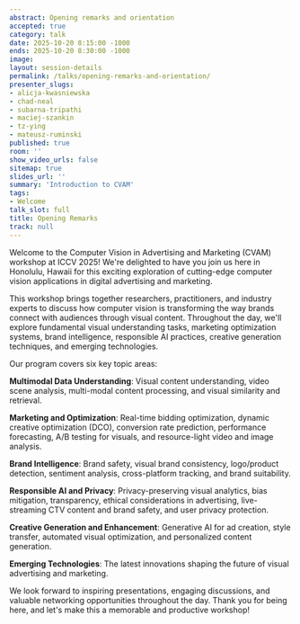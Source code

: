```yaml
---
abstract: Opening remarks and orientation
accepted: true
category: talk
date: 2025-10-20 8:15:00 -1000
ends: 2025-10-20 8:30:00 -1000
image:
layout: session-details
permalink: /talks/opening-remarks-and-orientation/
presenter_slugs:
- alicja-kwasniewska
- chad-neal
- subarna-tripathi
- maciej-szankin
- tz-ying
- mateusz-ruminski
published: true
room: ''
show_video_urls: false
sitemap: true
slides_url: ''
summary: 'Introduction to CVAM'
tags:
- Welcome
talk_slot: full
title: Opening Remarks
track: null
---
```

Welcome to the Computer Vision in Advertising and Marketing (CVAM) workshop at ICCV 2025! We're delighted to have you join us here in Honolulu, Hawaii for this exciting exploration of cutting-edge computer vision applications in digital advertising and marketing.

This workshop brings together researchers, practitioners, and industry experts to discuss how computer vision is transforming the way brands connect with audiences through visual content. Throughout the day, we'll explore fundamental visual understanding tasks, marketing optimization systems, brand intelligence, responsible AI practices, creative generation techniques, and emerging technologies.

Our program covers six key topic areas:

**Multimodal Data Understanding**: Visual content understanding, video scene analysis, multi-modal content processing, and visual similarity and retrieval.

**Marketing and Optimization**: Real-time bidding optimization, dynamic creative optimization (DCO), conversion rate prediction, performance forecasting, A/B testing for visuals, and resource-light video and image analysis.

**Brand Intelligence**: Brand safety, visual brand consistency, logo/product detection, sentiment analysis, cross-platform tracking, and brand suitability.

**Responsible AI and Privacy**: Privacy-preserving visual analytics, bias mitigation, transparency, ethical considerations in advertising, live-streaming CTV content and brand safety, and user privacy protection.

**Creative Generation and Enhancement**: Generative AI for ad creation, style transfer, automated visual optimization, and personalized content generation.

**Emerging Technologies**: The latest innovations shaping the future of visual advertising and marketing.

We look forward to inspiring presentations, engaging discussions, and valuable networking opportunities throughout the day. Thank you for being here, and let's make this a memorable and productive workshop!
